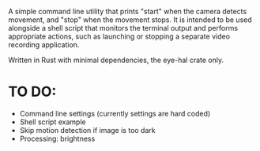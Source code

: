 A simple command line utility that prints "start" when the camera detects movement, and "stop" when the movement stops.
It is intended to be used alongside a shell script that monitors the terminal output and performs appropriate actions, such as launching or stopping a separate video recording application.

Written in Rust with minimal dependencies, the eye-hal crate only.

# TO DO:
- Command line settings (currently settings are hard coded)
- Shell script example
- Skip motion detection if image is too dark
- Processing: brightness
